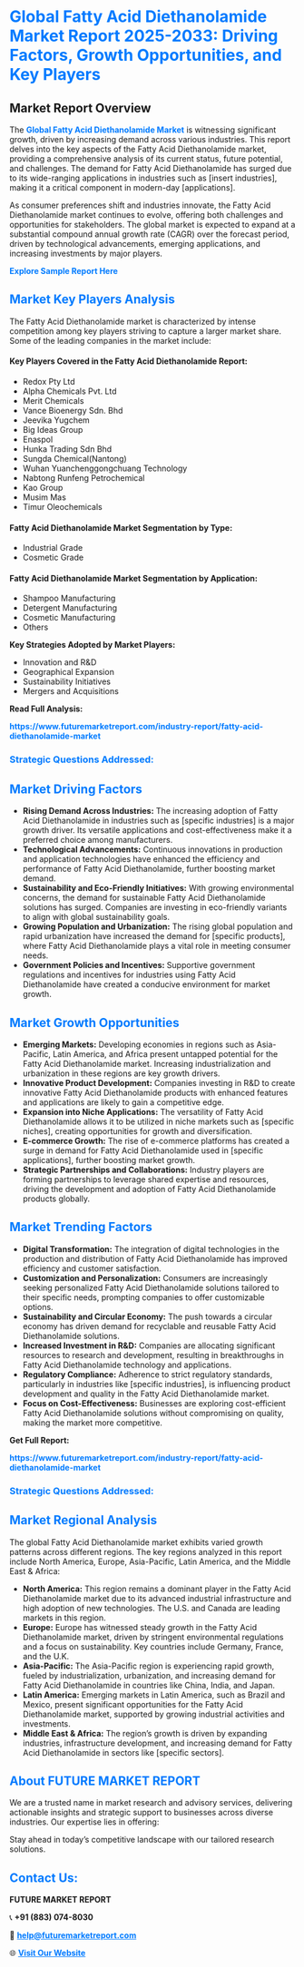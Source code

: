 <h1 style="color: #007BFF;">Global Fatty Acid Diethanolamide Market Report 2025-2033: Driving Factors, Growth Opportunities, and Key Players</h1>

<section id="overview">
<h2>Market Report Overview</h2>
<p>The <a href="https://www.futuremarketreport.com/industry-report/fatty-acid-diethanolamide-market" style="color: #007BFF; text-decoration: none;"><strong>Global Fatty Acid Diethanolamide Market</strong></a> is witnessing significant growth, driven by increasing demand across various industries. This report delves into the key aspects of the Fatty Acid Diethanolamide market, providing a comprehensive analysis of its current status, future potential, and challenges. The demand for Fatty Acid Diethanolamide has surged due to its wide-ranging applications in industries such as [insert industries], making it a critical component in modern-day [applications].</p>
<p>As consumer preferences shift and industries innovate, the Fatty Acid Diethanolamide market continues to evolve, offering both challenges and opportunities for stakeholders. The global market is expected to expand at a substantial compound annual growth rate (CAGR) over the forecast period, driven by technological advancements, emerging applications, and increasing investments by major players.</p>
</section>

<section id="overview">
<p><a href="https://www.futuremarketreport.com/request-sample/reportId=28970" style="color: #007BFF; text-decoration: none;"><strong>Explore Sample Report Here</strong></a></p>
</section>

<section id="key-players">
<h2 style="color: #007BFF;">Market Key Players Analysis</h2>
<p>The Fatty Acid Diethanolamide market is characterized by intense competition among key players striving to capture a larger market share. Some of the leading companies in the market include:</p>
<h4>Key Players Covered in the Fatty Acid Diethanolamide Report:</h4>
<ul><li>Redox Pty Ltd</li><li>Alpha Chemicals Pvt. Ltd</li><li>Merit Chemicals</li><li>Vance Bioenergy Sdn. Bhd</li><li>Jeevika Yugchem</li><li>Big Ideas Group</li><li>Enaspol</li><li>Hunka Trading Sdn Bhd</li><li>Sungda Chemical(Nantong)</li><li>Wuhan Yuanchenggongchuang Technology</li><li>Nabtong Runfeng Petrochemical</li><li>Kao Group</li><li>Musim Mas</li><li>Timur Oleochemicals</li></ul>
<h4>Fatty Acid Diethanolamide Market Segmentation by Type:</h4>
<ul><li>Industrial Grade</li><li>Cosmetic Grade</li></ul>

<h4>Fatty Acid Diethanolamide Market Segmentation by Application:</h4>
<ul><li>Shampoo Manufacturing</li><li>Detergent Manufacturing</li><li>Cosmetic Manufacturing</li><li>Others</li></ul>
<p><strong>Key Strategies Adopted by Market Players:</strong></p>
<ul>
<li>Innovation and R&D</li>
<li>Geographical Expansion</li>
<li>Sustainability Initiatives</li>
<li>Mergers and Acquisitions</li>
</ul>
</section>

<section>
<p><strong>Read Full Analysis: </strong></p><a href="https://www.futuremarketreport.com/industry-report/fatty-acid-diethanolamide-market" style="color: #007BFF; text-decoration: none;"><strong>https://www.futuremarketreport.com/industry-report/fatty-acid-diethanolamide-market</strong></a>
<h3 style="color: #007BFF;">Strategic Questions Addressed:</h3>
</section>

<section id="driving-factors">
<h2 style="color: #007BFF;">Market Driving Factors</h2>
<ul>
<li><strong>Rising Demand Across Industries:</strong> The increasing adoption of Fatty Acid Diethanolamide in industries such as [specific industries] is a major growth driver. Its versatile applications and cost-effectiveness make it a preferred choice among manufacturers.</li>
<li><strong>Technological Advancements:</strong> Continuous innovations in production and application technologies have enhanced the efficiency and performance of Fatty Acid Diethanolamide, further boosting market demand.</li>
<li><strong>Sustainability and Eco-Friendly Initiatives:</strong> With growing environmental concerns, the demand for sustainable Fatty Acid Diethanolamide solutions has surged. Companies are investing in eco-friendly variants to align with global sustainability goals.</li>
<li><strong>Growing Population and Urbanization:</strong> The rising global population and rapid urbanization have increased the demand for [specific products], where Fatty Acid Diethanolamide plays a vital role in meeting consumer needs.</li>
<li><strong>Government Policies and Incentives:</strong> Supportive government regulations and incentives for industries using Fatty Acid Diethanolamide have created a conducive environment for market growth.</li>
</ul>
</section>

<section id="growth-opportunities">
<h2 style="color: #007BFF;">Market Growth Opportunities</h2>
<ul>
<li><strong>Emerging Markets:</strong> Developing economies in regions such as Asia-Pacific, Latin America, and Africa present untapped potential for the Fatty Acid Diethanolamide market. Increasing industrialization and urbanization in these regions are key growth drivers.</li>
<li><strong>Innovative Product Development:</strong> Companies investing in R&D to create innovative Fatty Acid Diethanolamide products with enhanced features and applications are likely to gain a competitive edge.</li>
<li><strong>Expansion into Niche Applications:</strong> The versatility of Fatty Acid Diethanolamide allows it to be utilized in niche markets such as [specific niches], creating opportunities for growth and diversification.</li>
<li><strong>E-commerce Growth:</strong> The rise of e-commerce platforms has created a surge in demand for Fatty Acid Diethanolamide used in [specific applications], further boosting market growth.</li>
<li><strong>Strategic Partnerships and Collaborations:</strong> Industry players are forming partnerships to leverage shared expertise and resources, driving the development and adoption of Fatty Acid Diethanolamide products globally.</li>
</ul>
</section>

<section id="trending-factors">
<h2 style="color: #007BFF;">Market Trending Factors</h2>
<ul>
<li><strong>Digital Transformation:</strong> The integration of digital technologies in the production and distribution of Fatty Acid Diethanolamide has improved efficiency and customer satisfaction.</li>
<li><strong>Customization and Personalization:</strong> Consumers are increasingly seeking personalized Fatty Acid Diethanolamide solutions tailored to their specific needs, prompting companies to offer customizable options.</li>
<li><strong>Sustainability and Circular Economy:</strong> The push towards a circular economy has driven demand for recyclable and reusable Fatty Acid Diethanolamide solutions.</li>
<li><strong>Increased Investment in R&D:</strong> Companies are allocating significant resources to research and development, resulting in breakthroughs in Fatty Acid Diethanolamide technology and applications.</li>
<li><strong>Regulatory Compliance:</strong> Adherence to strict regulatory standards, particularly in industries like [specific industries], is influencing product development and quality in the Fatty Acid Diethanolamide market.</li>
<li><strong>Focus on Cost-Effectiveness:</strong> Businesses are exploring cost-efficient Fatty Acid Diethanolamide solutions without compromising on quality, making the market more competitive.</li>
</ul>
</section>

<section>
<p><strong>Get Full Report: </strong></p><a href="https://www.futuremarketreport.com/industry-report/fatty-acid-diethanolamide-market" style="color: #007BFF; text-decoration: none;"><strong>https://www.futuremarketreport.com/industry-report/fatty-acid-diethanolamide-market</strong></a>
<h3 style="color: #007BFF;">Strategic Questions Addressed:</h3>
</section>


<section id="regional-analysis">
<h2 style="color: #007BFF;">Market Regional Analysis</h2>
<p>The global Fatty Acid Diethanolamide market exhibits varied growth patterns across different regions. The key regions analyzed in this report include North America, Europe, Asia-Pacific, Latin America, and the Middle East & Africa:</p>
<ul>
<li><strong>North America:</strong> This region remains a dominant player in the Fatty Acid Diethanolamide market due to its advanced industrial infrastructure and high adoption of new technologies. The U.S. and Canada are leading markets in this region.</li>
<li><strong>Europe:</strong> Europe has witnessed steady growth in the Fatty Acid Diethanolamide market, driven by stringent environmental regulations and a focus on sustainability. Key countries include Germany, France, and the U.K.</li>
<li><strong>Asia-Pacific:</strong> The Asia-Pacific region is experiencing rapid growth, fueled by industrialization, urbanization, and increasing demand for Fatty Acid Diethanolamide in countries like China, India, and Japan.</li>
<li><strong>Latin America:</strong> Emerging markets in Latin America, such as Brazil and Mexico, present significant opportunities for the Fatty Acid Diethanolamide market, supported by growing industrial activities and investments.</li>
<li><strong>Middle East & Africa:</strong> The region’s growth is driven by expanding industries, infrastructure development, and increasing demand for Fatty Acid Diethanolamide in sectors like [specific sectors].</li>
</ul>
</section>

<footer>
<h2 style="color: #007BFF;">About FUTURE MARKET REPORT</h2>
<p>We are a trusted name in market research and advisory services, delivering actionable insights and strategic support to businesses across diverse industries. Our expertise lies in offering:</p>

<p>Stay ahead in today’s competitive landscape with our tailored research solutions.</p>

<h2 style="color: #007BFF;">Contact Us:</h2>
<p><strong>FUTURE MARKET REPORT</strong></p>
<p>📞 <strong>+91 (883) 074-8030</strong></p>
<p>📧 <strong><a href="mailto:help@futuremarketreport.com" style="color: #007BFF;">help@futuremarketreport.com</a></strong></p>
<p>🌐 <strong><a href="https://www.futuremarketreport.com/" style="color: #007BFF;">Visit Our Website</a></strong></p>
</footer>